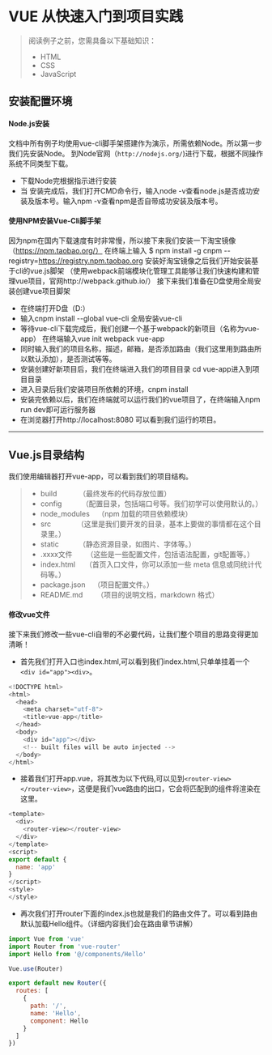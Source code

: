 # VUE 从快速入门到项目实践
> 阅读例子之前，您需具备以下基础知识：
> * HTML
> * CSS
> * JavaScript

## 安装配置环境
#### Node.js安装
文档中所有例子均使用vue-cli脚手架搭建作为演示，所需依赖Node。所以第一步我们先安装Node。
到Node官网（`http://nodejs.org/`)进行下载，根据不同操作系统不同类型下载。
* 下载Node完根据指示进行安装
* 当 安装完成后，我们打开CMD命令行，输入node -v查看node.js是否成功安装及版本号。输入npm -v查看npm是否自带成功安装及版本号。
#### 使用NPM安装Vue-Cli脚手架
因为npm在国内下载速度有时非常慢，所以接下来我们安装一下淘宝镜像（https://npm.taobao.org/）
在终端上输入
$ npm install -g cnpm --registry=https://registry.npm.taobao.org
安装好淘宝镜像之后我们开始安装基于cli的vue.js脚架
（使用webpack前端模块化管理工具能够让我们快速构建和管理vue项目，官网http://webpack.github.io/）
接下来我们准备在D盘使用全局安装创建vue项目脚架
* 在终端打开D盘（D:）
* 输入cnpm install --global vue-cli 全局安装vue-cli
* 等待vue-cli下载完成后，我们创建一个基于webpack的新项目（名称为vue-app） 在终端输入vue init webpack vue-app
* 同时输入我们的项目名称，描述，邮箱，是否添加路由（我们这里用到路由所以默认添加），是否测试等等。
* 安装创建好新项目后，我们在终端进入我们的项目目录 cd vue-app进入到项目目录
* 进入目录后我们安装项目所依赖的环境，cnpm install
* 安装完依赖以后，我们在终端就可以运行我们的vue项目了，在终端输入npm run dev即可运行服务器
* 在浏览器打开http://localhost:8080 可以看到我们运行的项目。

 ---

## Vue.js目录结构
我们使用编辑器打开vue-app，可以看到我们的项目结构。
> * build           （最终发布的代码存放位置）
> * config          （配置目录，包括端口号等。我们初学可以使用默认的。）
> * node_modules    （npm 加载的项目依赖模块）
> * src             （这里是我们要开发的目录，基本上要做的事情都在这个目录里。）
> * static          （静态资源目录，如图片、字体等。）
> * .xxxx文件       （这些是一些配置文件，包括语法配置，git配置等。）
> * index.html      （首页入口文件，你可以添加一些 meta 信息或同统计代码等。）
> * package.json    （项目配置文件。）
> * README.md       （项目的说明文档，markdown 格式）

#### 修改vue文件
接下来我们修改一些vue-cli自带的不必要代码，让我们整个项目的思路变得更加清晰！
* 首先我们打开入口也index.html,可以看到我们index.html,只单单挂着一个`<div id="app"><div>`。
```javascript
<!DOCTYPE html>
<html>
  <head>
    <meta charset="utf-8">
    <title>vue-app</title>
  </head>
  <body>
    <div id="app"></div>
    <!-- built files will be auto injected -->
  </body>
</html>
```
* 接着我们打开app.vue，将其改为以下代码,可以见到`<router-view></router-view>`，这便是我们vue路由的出口，它会将匹配到的组件将渲染在这里。
```javascript
<template>
  <div>
    <router-view></router-view>
  </div>
</template>
<script>
export default {
  name: 'app'
}
</script>
<style>
</style>
```
* 再次我们打开router下面的index.js也就是我们的路由文件了。可以看到路由默认加载Hello组件。（详细内容我们会在路由章节讲解）
```javascript
import Vue from 'vue'
import Router from 'vue-router'
import Hello from '@/components/Hello'

Vue.use(Router)

export default new Router({
  routes: [
    {
      path: '/',
      name: 'Hello',
      component: Hello
    }
  ]
})
```

